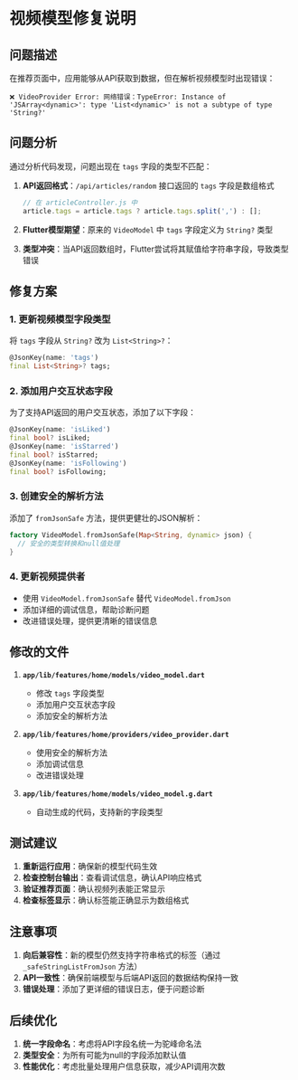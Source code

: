 # 视频模型修复说明

## 问题描述

在推荐页面中，应用能够从API获取到数据，但在解析视频模型时出现错误：

```
❌ VideoProvider Error: 网络错误：TypeError: Instance of 'JSArray<dynamic>': type 'List<dynamic>' is not a subtype of type 'String?'
```

## 问题分析

通过分析代码发现，问题出现在 `tags` 字段的类型不匹配：

1. **API返回格式**：`/api/articles/random` 接口返回的 `tags` 字段是数组格式
   ```javascript
   // 在 articleController.js 中
   article.tags = article.tags ? article.tags.split(',') : [];
   ```

2. **Flutter模型期望**：原来的 `VideoModel` 中 `tags` 字段定义为 `String?` 类型

3. **类型冲突**：当API返回数组时，Flutter尝试将其赋值给字符串字段，导致类型错误

## 修复方案

### 1. 更新视频模型字段类型

将 `tags` 字段从 `String?` 改为 `List<String>?`：

```dart
@JsonKey(name: 'tags')
final List<String>? tags;
```

### 2. 添加用户交互状态字段

为了支持API返回的用户交互状态，添加了以下字段：

```dart
@JsonKey(name: 'isLiked')
final bool? isLiked;
@JsonKey(name: 'isStarred')
final bool? isStarred;
@JsonKey(name: 'isFollowing')
final bool? isFollowing;
```

### 3. 创建安全的解析方法

添加了 `fromJsonSafe` 方法，提供更健壮的JSON解析：

```dart
factory VideoModel.fromJsonSafe(Map<String, dynamic> json) {
  // 安全的类型转换和null值处理
}
```

### 4. 更新视频提供者

- 使用 `VideoModel.fromJsonSafe` 替代 `VideoModel.fromJson`
- 添加详细的调试信息，帮助诊断问题
- 改进错误处理，提供更清晰的错误信息

## 修改的文件

1. **`app/lib/features/home/models/video_model.dart`**
   - 修改 `tags` 字段类型
   - 添加用户交互状态字段
   - 添加安全的解析方法

2. **`app/lib/features/home/providers/video_provider.dart`**
   - 使用安全的解析方法
   - 添加调试信息
   - 改进错误处理

3. **`app/lib/features/home/models/video_model.g.dart`**
   - 自动生成的代码，支持新的字段类型

## 测试建议

1. **重新运行应用**：确保新的模型代码生效
2. **检查控制台输出**：查看调试信息，确认API响应格式
3. **验证推荐页面**：确认视频列表能正常显示
4. **检查标签显示**：确认标签能正确显示为数组格式

## 注意事项

1. **向后兼容性**：新的模型仍然支持字符串格式的标签（通过 `_safeStringListFromJson` 方法）
2. **API一致性**：确保前端模型与后端API返回的数据结构保持一致
3. **错误处理**：添加了更详细的错误日志，便于问题诊断

## 后续优化

1. **统一字段命名**：考虑将API字段名统一为驼峰命名法
2. **类型安全**：为所有可能为null的字段添加默认值
3. **性能优化**：考虑批量处理用户信息获取，减少API调用次数
